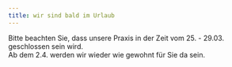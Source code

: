 ```yaml
---
title: wir sind bald im Urlaub
---
```


Bitte beachten Sie, dass unsere Praxis in der Zeit vom 25. - 29.03. geschlossen sein wird.<br>Ab dem 2.4. werden wir wieder wie gewohnt für Sie da sein.
